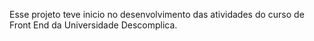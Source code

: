 Esse projeto teve inicio no desenvolvimento das atividades do curso de Front End da Universidade Descomplica.
